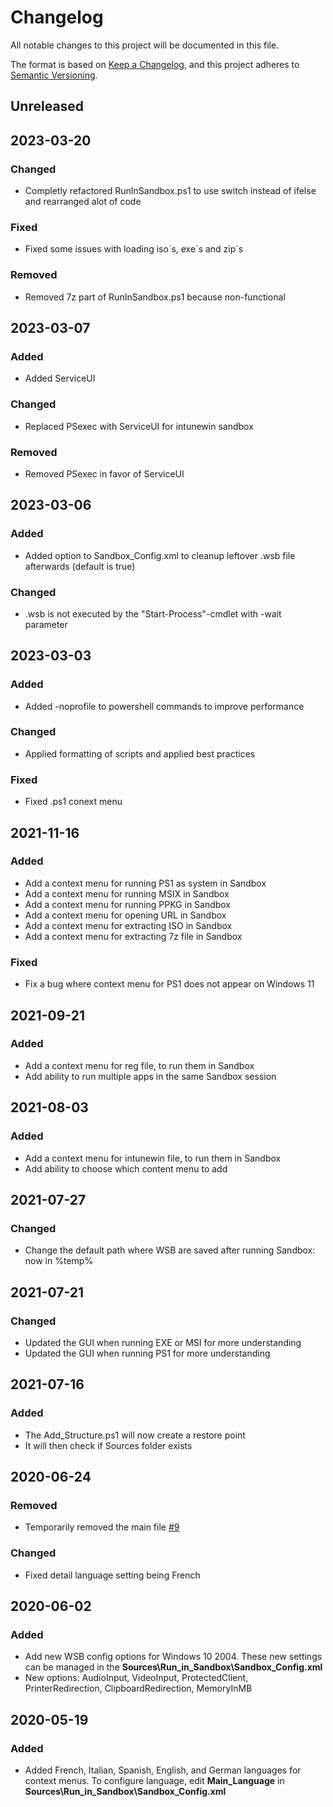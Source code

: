 # Changelog
All notable changes to this project will be documented in this file.

The format is based on [Keep a Changelog](https://keepachangelog.com/en/1.0.0/),
and this project adheres to [Semantic Versioning](https://semver.org/spec/v2.0.0.html).


## Unreleased


## 2023-03-20
### Changed
- Completly refactored RunInSandbox.ps1 to use switch instead of ifelse and rearranged alot of code
### Fixed
- Fixed some issues with loading iso´s, exe´s and zip´s
### Removed
- Removed 7z part of RunInSandbox.ps1 because non-functional


## 2023-03-07
### Added
- Added ServiceUI
### Changed
- Replaced PSexec with ServiceUI for intunewin sandbox
### Removed
- Removed PSexec in favor of ServiceUI


## 2023-03-06
### Added
- Added option to Sandbox_Config.xml to cleanup leftover .wsb file afterwards (default is true)
### Changed
- .wsb is not executed by the "Start-Process"-cmdlet with -wait parameter


## 2023-03-03
### Added
- Added -noprofile to powershell commands to improve performance
### Changed
- Applied formatting of scripts and applied best practices
### Fixed
- Fixed .ps1 conext menu


## 2021-11-16
### Added
- Add a context menu for running PS1 as system in Sandbox
- Add a context menu for running MSIX in Sandbox
- Add a context menu for running PPKG in Sandbox
- Add a context menu for opening URL in Sandbox
- Add a context menu for extracting ISO in Sandbox
- Add a context menu for extracting 7z file in Sandbox
### Fixed
- Fix a bug where context menu for PS1 does not appear on Windows 11 


## 2021-09-21
### Added
- Add a context menu for reg file, to run them in Sandbox
- Add ability to run multiple apps in the same Sandbox session


## 2021-08-03
### Added
- Add a context menu for intunewin file, to run them in Sandbox
- Add ability to choose which content menu to add


## 2021-07-27
### Changed
- Change the default path where WSB are saved after running Sandbox: now in %temp%


## 2021-07-21
### Changed
- Updated the GUI when running EXE or MSI for more understanding
- Updated the GUI when running PS1 for more understanding


## 2021-07-16
### Added
- The Add_Structure.ps1 will now create a restore point
- It will then check if Sources folder exists


## 2020-06-24
### Removed
- Temporarily removed the main file [#9](https://github.com/damienvanrobaeys/Run-in-Sandbox/issues/9)
### Changed
- Fixed detail language setting being French


## 2020-06-02 
### Added
 - Add new WSB config options for Windows 10 2004. These new settings can be managed in the **Sources\Run_in_Sandbox\Sandbox_Config.xml**
 - New options: AudioInput, VideoInput, ProtectedClient, PrinterRedirection, ClipboardRedirection, MemoryInMB


## 2020-05-19
### Added
- Added French, Italian, Spanish, English, and German languages for context menus. To configure language, edit **Main_Language** in **Sources\Run_in_Sandbox\Sandbox_Config.xml**